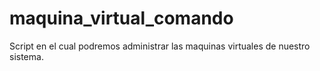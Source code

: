 # maquina_virtual_comando
Script en el cual podremos administrar las maquinas virtuales de nuestro sistema.
